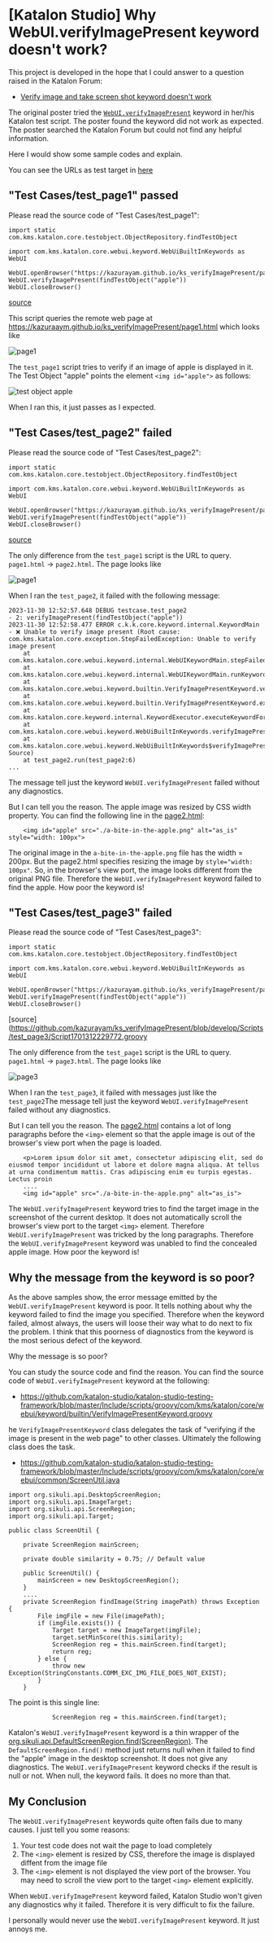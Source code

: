 # [Katalon Studio] Why WebUI.verifyImagePresent keyword doesn't work?

This project is developed in the hope that I could answer to a question raised in the Katalon Forum:

- [Verify image and take screen shot keyword doesn't work](https://forum.katalon.com/t/verify-image-and-take-screen-shot-keyword-doesnt-work/108573)

The original poster tried the [`WebUI.verifyImagePresent`](https://docs.katalon.com/docs/katalon-studio/keywords/keyword-description-in-katalon-studio/web-ui-keywords/webui-verify-image-present) keyword in her/his Katalon test script. The poster found the keyword did not work as expected. The poster searched the Katalon Forum but could not find any helpful information.

Here I would show some sample codes and explain.

You can see the URLs as test target in [here](https://kazurayam.github.io/ks_verifyImagePresent/)

## "Test Cases/test_page1" passed

Please read the source code of "Test Cases/test_page1":

```
import static com.kms.katalon.core.testobject.ObjectRepository.findTestObject

import com.kms.katalon.core.webui.keyword.WebUiBuiltInKeywords as WebUI

WebUI.openBrowser("https://kazurayam.github.io/ks_verifyImagePresent/page1.html")
WebUI.verifyImagePresent(findTestObject("apple"))
WebUI.closeBrowser()
```
[source](https://github.com/kazurayam/ks_verifyImagePresent/blob/develop/Scripts/test_page1/Script1701309121815.groovy)

This script queries the remote web page at https://kazuraaym.github.io/ks_verifyImagePresent/page1.html which looks like

![page1](https://kazurayam.github.io/ks_verifyImagePresent/image/page1.png)

The `test_page1` script tries to verify if an image of apple is displayed in it. The Test Object "apple" points the element `<img id="apple">` as follows:

![test object apple](https://kazurayam.github.io/ks_verifyImagePresent/image/test_object_apple.png)

When I ran this, it just passes as I expected.

## "Test Cases/test_page2" failed

Please read the source code of "Test Cases/test_page2":

```
import static com.kms.katalon.core.testobject.ObjectRepository.findTestObject

import com.kms.katalon.core.webui.keyword.WebUiBuiltInKeywords as WebUI

WebUI.openBrowser("https://kazurayam.github.io/ks_verifyImagePresent/page2.html")
WebUI.verifyImagePresent(findTestObject("apple"))
WebUI.closeBrowser()
```
[source](https://github.com/kazurayam/ks_verifyImagePresent/blob/develop/Scripts/test_page2/Script1701309170129.groovy)

The only difference from the `test_page1` script is the URL to query. `page1.html` -> `page2.html`. The page looks like

![page1](https://kazurayam.github.io/ks_verifyImagePresent/image/page2.png)

When I ran the `test_page2`, it failed with the following message:

```
2023-11-30 12:52:57.648 DEBUG testcase.test_page2                      - 2: verifyImagePresent(findTestObject("apple"))
2023-11-30 12:52:58.477 ERROR c.k.k.core.keyword.internal.KeywordMain  - ❌ Unable to verify image present (Root cause: com.kms.katalon.core.exception.StepFailedException: Unable to verify image present
	at com.kms.katalon.core.webui.keyword.internal.WebUIKeywordMain.stepFailed(WebUIKeywordMain.groovy:64)
	at com.kms.katalon.core.webui.keyword.internal.WebUIKeywordMain.runKeyword(WebUIKeywordMain.groovy:26)
	at com.kms.katalon.core.webui.keyword.builtin.VerifyImagePresentKeyword.verifyImagePresent(VerifyImagePresentKeyword.groovy:94)
	at com.kms.katalon.core.webui.keyword.builtin.VerifyImagePresentKeyword.execute(VerifyImagePresentKeyword.groovy:67)
	at com.kms.katalon.core.keyword.internal.KeywordExecutor.executeKeywordForPlatform(KeywordExecutor.groovy:74)
	at com.kms.katalon.core.webui.keyword.WebUiBuiltInKeywords.verifyImagePresent(WebUiBuiltInKeywords.groovy:2794)
	at com.kms.katalon.core.webui.keyword.WebUiBuiltInKeywords$verifyImagePresent$0.call(Unknown Source)
	at test_page2.run(test_page2:6)
...
```

The message tell just the keyword `WebUI.verifyImagePresent` failed without any diagnostics.

But I can tell you the reason. The apple image was resized by CSS width property. You can find the following line in the [page2.html](https://kazuraaym.github.io/ks_verifyImagePresent/page2.html):

```
    <img id="apple" src="./a-bite-in-the-apple.png" alt="as_is" style="width: 100px">
```

The original image in the `a-bite-in-the-apple.png` file has the width = 200px. But the page2.html specifies resizing the image by `style="width: 100px"`. So, in the browser's view port, the image looks different from the original PNG file. Therefore the `WebUI.verifyImagePresent` keyword failed to find the apple. How poor the keyword is!

## "Test Cases/test_page3" failed

Please read the source code of "Test Cases/test_page3":

```
import static com.kms.katalon.core.testobject.ObjectRepository.findTestObject

import com.kms.katalon.core.webui.keyword.WebUiBuiltInKeywords as WebUI

WebUI.openBrowser("https://kazurayam.github.io/ks_verifyImagePresent/page3.html")
WebUI.verifyImagePresent(findTestObject("apple"))
WebUI.closeBrowser()
```
[source](https://github.com/kazurayam/ks_verifyImagePresent/blob/develop/Scripts/test_page3/Script1701312229772.groovy

The only difference from the `test_page1` script is the URL to query. `page1.html` -> `page3.html`. The page looks like

![page3](https://kazurayam.github.io/ks_verifyImagePresent/image/page3.png)

When I ran the `test_page3`, it failed with messages just like the `test_page2`The message tell just the keyword `WebUI.verifyImagePresent` failed without any diagnostics.

But I can tell you the reason. The [page2.html](https://kazuraaym.github.io/ks_verifyImagePresent/page2.html) contains a lot of long paragraphs before the `<img>` element so that the apple image is out of the browser's view port when the page is loaded.

```
    <p>Lorem ipsum dolor sit amet, consectetur adipiscing elit, sed do eiusmod tempor incididunt ut labore et dolore magna aliqua. At tellus at urna condimentum mattis. Cras adipiscing enim eu turpis egestas. Lectus proin 
    ....
    <img id="apple" src="./a-bite-in-the-apple.png" alt="as_is">
```

The `WebUI.verifyImagePresent` keyword tries to find the target image in the screenshot of the current desktop. It does not automatically scroll the browser's view port to the target `<img>` element. Therefore `WebUI.verifyImagePresent` was tricked by the long paragraphs. Therefore the `WebUI.verifyImagePresent` keyword was unabled to find the concealed apple image. How poor the keyword is!

## Why the message from the keyword is so poor?

As the above samples show, the error message emitted by the `WebUI.verifyImagePresent` keyword is poor. It tells nothing about why the keyword failed to find the image you specified. Therefore when the keyword failed, almost always, the users will loose their way what to do next to fix the problem. I think that this poorness of diagnostics from the keyword is the most serious defect of the keyword.

Why the message is so poor?

You can study the source code and find the reason. You can find the source code of `WebUI.verifyImagePresent` keyword at the following:

- https://github.com/katalon-studio/katalon-studio-testing-framework/blob/master/Include/scripts/groovy/com/kms/katalon/core/webui/keyword/builtin/VerifyImagePresentKeyword.groovy

he `VerifyImagePresentKeyword` class delegates the task of "verifying if the image is present in the web page" to other classes. Ultimately the following class does the task.

- https://github.com/katalon-studio/katalon-studio-testing-framework/blob/master/Include/scripts/groovy/com/kms/katalon/core/webui/common/ScreenUtil.java

```
import org.sikuli.api.DesktopScreenRegion;
import org.sikuli.api.ImageTarget;
import org.sikuli.api.ScreenRegion;
import org.sikuli.api.Target;

public class ScreenUtil {

    private ScreenRegion mainScreen;
    
    private double similarity = 0.75; // Default value

    public ScreenUtil() {
        mainScreen = new DesktopScreenRegion();
    }
    ....
    private ScreenRegion findImage(String imagePath) throws Exception {
        File imgFile = new File(imagePath);
        if (imgFile.exists()) {
            Target target = new ImageTarget(imgFile);
            target.setMinScore(this.similarity);
            ScreenRegion reg = this.mainScreen.find(target);
            return reg;
        } else {
            throw new Exception(StringConstants.COMM_EXC_IMG_FILE_DOES_NOT_EXIST);
        }
    }
```

The point is this single line:
```
            ScreenRegion reg = this.mainScreen.find(target);
```

Katalon's `WebUI.verifyImagePresent` keyword is a thin wrapper of the [org.sikuli.api.DefaultScreenRegion.find(ScreenRegion)](https://javadox.com/org.sikuli/sikuli-api/1.0.2/org/sikuli/api/DefaultScreenRegion.html#find(org.sikuli.api.Target)). The `DefaultScreenRegion.find()` method just returns null when it failed to find the "apple" image in the desktop screenshot. It does not give any diagnostics. The `WebUI.verifyImagePresent` keyword checks if the result is null or not. When null, the keyword fails. It does no more than that.

## My Conclusion

The `WebUI.verifyImagePresent` keywords quite often fails due to many causes. I just tell you some reasons:

1. Your test code does not wait the page to load completely
2. The `<img>` element is resized by CSS, therefore the image is displayed diffent from the image file
3. The `<img>` element is not displayed the view port of the browser. You may need to scroll the view port to the target `<img>` element explicitly.

When `WebUI.verifyImagePresent` keyword failed, Katalon Studio won't given any diagnostics why it failed. Therefore it is very difficult to fix the failure.

I personally would never use the `WebUI.verifyImagePresent` keyword. It just annoys me.
